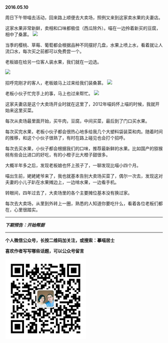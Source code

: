**2016.05.10**

周日下午带喵去活动，回来路上顺便去大卖场，照例又来到这家卖水果的夫妻店。

这家水果非常新鲜，卖相和口味都极佳（西瓜除外）。喵在一边拎着新买的豆腐，相中了桑葚。
![](http://upload-images.jianshu.io/upload_images/51001-9d022c641bff0a88.jpg?imageMogr2/auto-orient/strip%7CimageView2/2/w/1240)

当季的樱桃、草莓、葡萄都会根据品种不同摆好几盘，水果上喷上水，看着就让人流口水，每次买之前都可以免费尝一个。

老板娘在给另一位客人装水果，我们就在一边选。

![](http://upload-images.jianshu.io/upload_images/51001-d6849fc4baf06b1f.jpg?imageMogr2/auto-orient/strip%7CimageView2/2/w/1240)

招呼完刚才的客人，老板娘马上过来给我们装桑葚。
![](http://upload-images.jianshu.io/upload_images/51001-fa86f401ff04c1e9.jpg?imageMogr2/auto-orient/strip%7CimageView2/2/w/1240)

老板小伙子忙完手上的事，马上也过来帮忙。
![](http://upload-images.jianshu.io/upload_images/51001-b6e73dae7046eeff.jpg?imageMogr2/auto-orient/strip%7CimageView2/2/w/1240)

这家夫妻店是这个大卖场开业时就在这里了，2012年喵妈怀上喵的时候，我就开始来这里买菜。

每次从卖场最里面开始，买牛肉，豆腐，中间买菜，最后到了门口买水果。

每次买完水果，老板小伙子都会很热心地多给我几个大塑料袋装菜和肉。随着时间的推移，和这个小伙子很熟了，有时在路上碰见也会打个招呼。

每次去买水果，小伙子都会根据我们的口味，推荐最新鲜的水果。比如国产的猕猴桃有些会比进口的好吃，有的小橙子比大橙子甜很多。

大概半年多之后，发现老板娘也怀上孩子了，一聊发现比喵小四个月。

喵出生前，姥姥姥爷来了，我也就基本告别大卖场买菜了，偶尔一次去，发现这对夫妻的小儿子趴在水果摊边上，一边啃水果，一边看手机。

转眼间，四年过去了，大卖场里的各个主要摊位基本没有换过家。

每次去大卖场，从里到外转上一圈，熟悉的人知道你要吃什么，看着各位老板们都在，心里很踏实。


***

***下期预告：开始帮厨***

***


**个人微信公众号，长按二维码加关注，或搜索：摹喵居士**

**喜欢作者写写哪些话题，可以公众号留言**

![](https://github.com/jiluofu/jiluofu.github.com/raw/master/momiaojushi/static/qrcode.jpg)